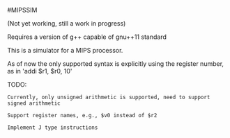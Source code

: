 #MIPSSIM

(Not yet working, still a work in progress)

Requires a version of g++ capable of gnu++11 standard


This is a simulator for a MIPS processor. 


As of now the only supported syntax is explicitly using the register number, as in 'addi $r1, $r0, 10'


TODO:

    Currently, only unsigned arithmetic is supported, need to support
    signed arithmetic

    Support register names, e.g., $v0 instead of $r2

    Implement J type instructions

